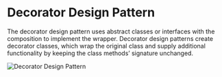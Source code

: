 # Decorator Design Pattern

The decorator design pattern uses abstract classes or interfaces with the composition to implement the wrapper.
Decorator design patterns create decorator classes, which wrap the original class and supply additional functionality by keeping the class methods’ signature unchanged.

![Decorator Design Pattern](https://sourcemaking.com/files/v2/content/patterns/Decorator_-2x.png)